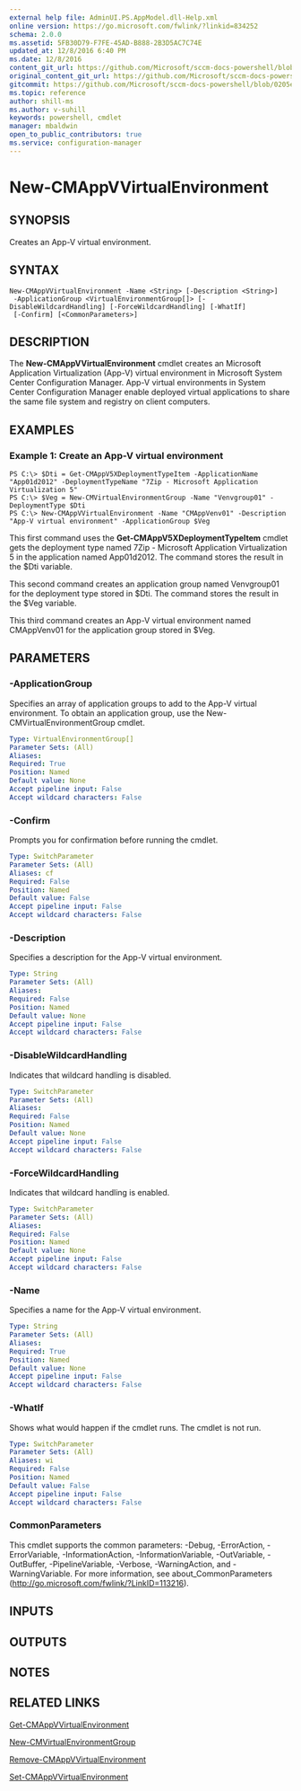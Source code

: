 ```yaml
---
external help file: AdminUI.PS.AppModel.dll-Help.xml
online version: https://go.microsoft.com/fwlink/?linkid=834252
schema: 2.0.0
ms.assetid: 5FB30D79-F7FE-45AD-B888-2B3D5AC7C74E
updated_at: 12/8/2016 6:40 PM
ms.date: 12/8/2016
content_git_url: https://github.com/Microsoft/sccm-docs-powershell/blob/live/sccm-cmdlets/ConfigurationManager/vlatest/New-CMAppVVirtualEnvironment.md
original_content_git_url: https://github.com/Microsoft/sccm-docs-powershell/blob/live/sccm-cmdlets/ConfigurationManager/vlatest/New-CMAppVVirtualEnvironment.md
gitcommit: https://github.com/Microsoft/sccm-docs-powershell/blob/0205e569abecf1b4e1b2b342947b87a3691b29a5/sccm-cmdlets/ConfigurationManager/vlatest/New-CMAppVVirtualEnvironment.md
ms.topic: reference
author: shill-ms
ms.author: v-suhill
keywords: powershell, cmdlet
manager: mbaldwin
open_to_public_contributors: true
ms.service: configuration-manager
---
```


# New-CMAppVVirtualEnvironment

## SYNOPSIS
Creates an App-V virtual environment.

## SYNTAX

```
New-CMAppVVirtualEnvironment -Name <String> [-Description <String>]
 -ApplicationGroup <VirtualEnvironmentGroup[]> [-DisableWildcardHandling] [-ForceWildcardHandling] [-WhatIf]
 [-Confirm] [<CommonParameters>]
```

## DESCRIPTION
The **New-CMAppVVirtualEnvironment** cmdlet creates an Microsoft Application Virtualization (App-V) virtual environment in Microsoft System Center Configuration Manager.
App-V virtual environments in System Center Configuration Manager enable deployed virtual applications to share the same file system and registry on client computers.

## EXAMPLES

### Example 1: Create an App-V virtual environment
```
PS C:\> $Dti = Get-CMAppV5XDeploymentTypeItem -ApplicationName "App01d2012" -DeploymentTypeName "7Zip - Microsoft Application Virtualization 5"
PS C:\> $Veg = New-CMVirtualEnvironmentGroup -Name "Venvgroup01" -DeploymentType $Dti
PS C:\> New-CMAppVVirtualEnvironment -Name "CMAppVenv01" -Description "App-V virtual environment" -ApplicationGroup $Veg
```

This first command uses the **Get-CMAppV5XDeploymentTypeItem** cmdlet gets the deployment type named 7Zip - Microsoft Application Virtualization 5 in the application named App01d2012.
The command stores the result in the $Dti variable.

This second command creates an application group named Venvgroup01 for the deployment type stored in $Dti.
The command stores the result in the $Veg variable.

This third command creates an App-V virtual environment named CMAppVenv01 for the application group stored in $Veg.

## PARAMETERS

### -ApplicationGroup
Specifies an array of application groups to add to the App-V virtual environment.
To obtain an application group, use the New-CMVirtualEnvironmentGroup cmdlet.

```yaml
Type: VirtualEnvironmentGroup[]
Parameter Sets: (All)
Aliases: 
Required: True
Position: Named
Default value: None
Accept pipeline input: False
Accept wildcard characters: False
```

### -Confirm
Prompts you for confirmation before running the cmdlet.

```yaml
Type: SwitchParameter
Parameter Sets: (All)
Aliases: cf
Required: False
Position: Named
Default value: False
Accept pipeline input: False
Accept wildcard characters: False
```

### -Description
Specifies a description for the App-V virtual environment.

```yaml
Type: String
Parameter Sets: (All)
Aliases: 
Required: False
Position: Named
Default value: None
Accept pipeline input: False
Accept wildcard characters: False
```

### -DisableWildcardHandling
Indicates that wildcard handling is disabled.

```yaml
Type: SwitchParameter
Parameter Sets: (All)
Aliases: 
Required: False
Position: Named
Default value: None
Accept pipeline input: False
Accept wildcard characters: False
```

### -ForceWildcardHandling
Indicates that wildcard handling is enabled.

```yaml
Type: SwitchParameter
Parameter Sets: (All)
Aliases: 
Required: False
Position: Named
Default value: None
Accept pipeline input: False
Accept wildcard characters: False
```

### -Name
Specifies a name for the App-V virtual environment.

```yaml
Type: String
Parameter Sets: (All)
Aliases: 
Required: True
Position: Named
Default value: None
Accept pipeline input: False
Accept wildcard characters: False
```

### -WhatIf
Shows what would happen if the cmdlet runs.
The cmdlet is not run.

```yaml
Type: SwitchParameter
Parameter Sets: (All)
Aliases: wi
Required: False
Position: Named
Default value: False
Accept pipeline input: False
Accept wildcard characters: False
```

### CommonParameters
This cmdlet supports the common parameters: -Debug, -ErrorAction, -ErrorVariable, -InformationAction, -InformationVariable, -OutVariable, -OutBuffer, -PipelineVariable, -Verbose, -WarningAction, and -WarningVariable. For more information, see about_CommonParameters (http://go.microsoft.com/fwlink/?LinkID=113216).

## INPUTS

## OUTPUTS

## NOTES

## RELATED LINKS

[Get-CMAppVVirtualEnvironment](xref:ConfigurationManager/vlatest/Get-CMAppVVirtualEnvironment.md)

[New-CMVirtualEnvironmentGroup](xref:ConfigurationManager/vlatest/New-CMVirtualEnvironmentGroup.md)

[Remove-CMAppVVirtualEnvironment](xref:ConfigurationManager/vlatest/Remove-CMAppVVirtualEnvironment.md)

[Set-CMAppVVirtualEnvironment](xref:ConfigurationManager/vlatest/Set-CMAppVVirtualEnvironment.md)


